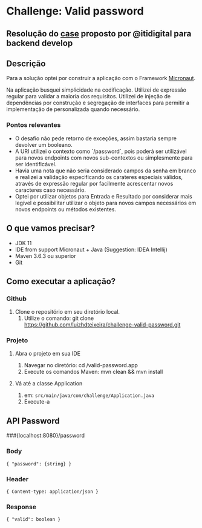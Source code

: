 # Challenge: Valid password
## Resolução do [case][case] proposto por @itidigital para backend develop

## Descrição

Para a solução optei por construir a aplicação com o Framework [Micronaut][Micronaut].

Na aplicação busquei simplicidade na codificação. Utilizei de expressão regular para validar a maioria dos requisitos. 
Utilizei de injeção de dependências por construção e segregação de interfaces para permitir a implementação de personalizada quando necessário.

### Pontos relevantes

* O desafio não pede retorno de exceções, assim bastaria sempre devolver um booleano.
* A URI utilizei o contexto como ´/password´, pois poderá ser utilizável para novos endpoints com novos sub-contextos ou simplesmente para ser identificável.
* Havia uma nota que não seria considerado campos da senha em branco e realizei a validação especificando os carateres especiais válidos, através de expressão regular por facilmente acrescentar novos caracteres caso necessário.  
* Optei por utilizar objetos para Entrada e Resultado por considerar mais legível e possibilitar utilizar o objeto para novos campos necessários em novos endpoints ou métodos existentes.

## O que vamos precisar?

* JDK 11
* IDE from support Micronaut + Java (Suggestion: IDEA Intellij)
* Maven 3.6.3 ou superior
* Git

## Como executar a aplicação?

### Github

1. Clone o repositório em seu diretório local.
    1. Utilize o comando: git clone https://github.com/luizhdteixeira/challenge-valid-password.git

### Projeto

1. Abra o projeto em sua IDE
    1. Navegar no diretório: cd /valid-password.app
    2. Execute os comandos Maven: mvn clean && mvn install

2. Vá até a classe Application
   1. em: `src/main/java/com/challenge/Application.java`
   2. Execute-a
   

## API Password
###{localhost:8080}/password

### Body
`{ "password": {string} }`

### Header
`{ Content-type: application/json }`

### Response
`{ "valid": boolean }`

[case]: https://github.com/itidigital/backend-challenge

[Micronaut]: https://micronaut.io/documentation.html
